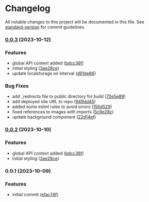 # Changelog

All notable changes to this project will be documented in this file. See [standard-version](https://github.com/conventional-changelog/standard-version) for commit guidelines.

### [0.0.3](https://github.com/tatermysalad/webcite/compare/v0.0.1...v0.0.3) (2023-10-12)


### Features

* global API context added ([bdcc36f](https://github.com/tatermysalad/webcite/commit/bdcc36f12aa9d36e0d256e6aa99099d9ea8ee574))
* initial styling ([3ae28ce](https://github.com/tatermysalad/webcite/commit/3ae28ce851de865759c632f3dc4f514734762b85))
* update localstorage on interval ([d91de86](https://github.com/tatermysalad/webcite/commit/d91de86da421b4be28c8bd9f3722813fe309005b))


### Bug Fixes

* add _redirects file to public directory for build ([70e5e89](https://github.com/tatermysalad/webcite/commit/70e5e892f67cddb393073ba2ff4138c328ca4430))
* add deployed site URL to repo ([949dd45](https://github.com/tatermysalad/webcite/commit/949dd457ef402ed9839fc6e549d70b3f96514198))
* added some eslint rules to avoid errors ([156d529](https://github.com/tatermysalad/webcite/commit/156d529b24e6b0125381b42af2f8a42a9a88adee))
* fixed references to images with imports ([5c9e28c](https://github.com/tatermysalad/webcite/commit/5c9e28ca9c4a9250135a47f684e3f2be4988a61b))
* update background component ([22d14ef](https://github.com/tatermysalad/webcite/commit/22d14ef8492bef34d92cbf969aefa77ab7b94286))

### [0.0.2](https://github.com/tatermysalad/webcite/compare/v0.0.1...v0.0.2) (2023-10-10)


### Features

* global API context added ([bdcc36f](https://github.com/tatermysalad/webcite/commit/bdcc36f12aa9d36e0d256e6aa99099d9ea8ee574))
* initial styling ([3ae28ce](https://github.com/tatermysalad/webcite/commit/3ae28ce851de865759c632f3dc4f514734762b85))

### 0.0.1 (2023-10-09)


### Features

* initial commit ([efac74f](https://github.com/tatermysalad/webcite/commit/efac74fca430a4abb6d1ac130d38c6bce1b26f4c))
